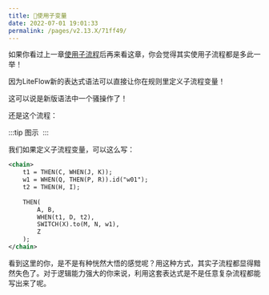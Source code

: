 ```yaml
---
title: 🍂使用子变量
date: 2022-07-01 19:01:33
permalink: /pages/v2.13.X/71ff49/
---
```


如果你看过上一章[使用子流程](/pages/v2.13.X/dc5df7/)后再来看这章，你会觉得其实使用子流程都是多此一举！

因为LiteFlow新的表达式语法可以直接让你在规则里定义子流程变量！

这可以说是新版语法中一个骚操作了！

还是这个流程：

:::tip 图示
<img :src="$withBase('/img/flow_example/e8.svg')" style="zoom: 80%" class="no-zoom">
:::

我们如果定义子流程变量，可以这么写：

```xml
<chain>
    t1 = THEN(C, WHEN(J, K));
    w1 = WHEN(Q, THEN(P, R)).id("w01");
    t2 = THEN(H, I);
    
    THEN(
        A, B,
        WHEN(t1, D, t2),
        SWITCH(X).to(M, N, w1),
        Z
    );
</chain>
```

看到这里的你，是不是有种恍然大悟的感觉呢？用这种方式，其实子流程都显得黯然失色了。对于逻辑能力强大的你来说，利用这套表达式是不是任意复杂流程都能写出来了呢。